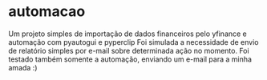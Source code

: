 # automacao
Um projeto simples de importação de dados financeiros pelo yfinance e automação com pyautogui e pyperclip
Foi simulada a necessidade de envio de relatório simples por e-mail sobre determinada ação no momento.
Foi testado também somente a automação, enviando um e-mail para a minha amada :)
